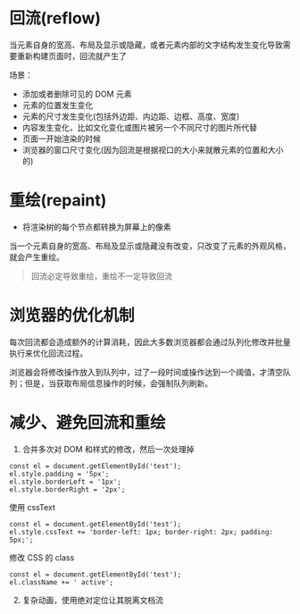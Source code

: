 # 回流(reflow)
当元素自身的宽高、布局及显示或隐藏，或者元素内部的文字结构发生变化导致需要重新构建页面时，回流就产生了

场景：
- 添加或者删除可见的 DOM 元素
- 元素的位置发生变化
- 元素的尺寸发生变化(包括外边距、内边距、边框、高度、宽度)
- 内容发生变化，比如文化变化或图片被另一个不同尺寸的图片所代替
- 页面一开始渲染的时候
- 浏览器的窗口尺寸变化(因为回流是根据视口的大小来就散元素的位置和大小的)

# 重绘(repaint)
- 将渲染树的每个节点都转换为屏幕上的像素

当一个元素自身的宽高、布局及显示或隐藏没有改变，只改变了元素的外观风格，就会产生重绘。

> 回流必定导致重绘，重绘不一定导致回流

# 浏览器的优化机制

每次回流都会造成额外的计算消耗，因此大多数浏览器都会通过队列化修改并批量执行来优化回流过程。

浏览器会将修改操作放入到队列中，过了一段时间或操作达到一个阈值，才清空队列；但是，当获取布局信息操作的时候，会强制队列刷新。

# 减少、避免回流和重绘

1. 合并多次对 DOM 和样式的修改，然后一次处理掉
```
const el = document.getElementById('test');
el.style.padding = '5px';
el.style.borderLeft = '1px';
el.style.borderRight = '2px';
```
使用 cssText
```
const el = document.getElementById('test');
el.style.cssText += 'border-left: 1px; border-right: 2px; padding: 5px;';
```
修改 CSS 的 class
```
const el = document.getElementById('test');
el.className += ' active';
```

2. 复杂动画，使用绝对定位让其脱离文档流
